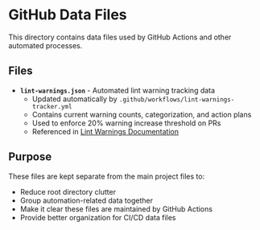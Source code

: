 # GitHub Data Files

This directory contains data files used by GitHub Actions and other automated processes.

## Files

- **`lint-warnings.json`** - Automated lint warning tracking data
  - Updated automatically by `.github/workflows/lint-warnings-tracker.yml`
  - Contains current warning counts, categorization, and action plans
  - Used to enforce 20% warning increase threshold on PRs
  - Referenced in [Lint Warnings Documentation](../../docs/LINT_WARNINGS.md)

## Purpose

These files are kept separate from the main project files to:

- Reduce root directory clutter
- Group automation-related data together
- Make it clear these files are maintained by GitHub Actions
- Provide better organization for CI/CD data files

